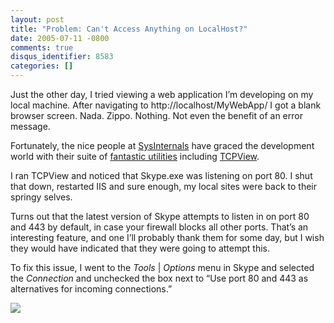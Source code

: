 ```yaml
---
layout: post
title: "Problem: Can't Access Anything on LocalHost?"
date: 2005-07-11 -0800
comments: true
disqus_identifier: 8583
categories: []
---
```

Just the other day, I tried viewing a web application I’m developing on
my local machine. After navigating to http://localhost/MyWebApp/ I got a
blank browser screen. Nada. Zippo. Nothing. Not even the benefit of an
error message.

Fortunately, the nice people at
[SysInternals](http://www.sysinternals.com/) have graced the development
world with their suite of [fantastic
utilities](http://www.sysinternals.com/Utilities.html) including
[TCPView](http://www.sysinternals.com/Utilities/TcpView.html).

I ran TCPView and noticed that Skype.exe was listening on port 80. I
shut that down, restarted IIS and sure enough, my local sites were back
to their springy selves.

Turns out that the latest version of Skype attempts to listen in on port
80 and 443 by default, in case your firewall blocks all other ports.
That’s an interesting feature, and one I’ll probably thank them for some
day, but I wish they would have indicated that they were going to
attempt this.

To fix this issue, I went to the *Tools* | *Options* menu in Skype and
selected the *Connection* and unchecked the box next to “Use port 80 and
443 as alternatives for incoming connections.”

![](http://haacked.com/images/SkypeOptions.jpg)

